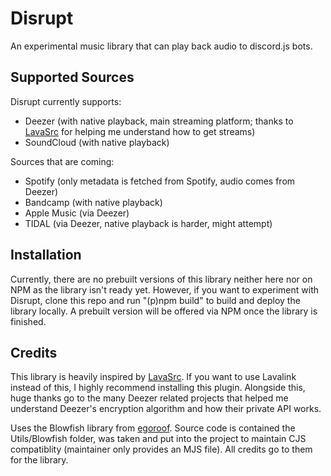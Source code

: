 # Disrupt
An experimental music library that can play back audio to discord.js bots.

## Supported Sources
Disrupt currently supports:
- Deezer (with native playback, main streaming platform; thanks to [LavaSrc](https://github.com/topi314/LavaSrc) for helping me understand how to get streams)
- SoundCloud (with native playback)

Sources that are coming:
- Spotify (only metadata is fetched from Spotify, audio comes from Deezer)
- Bandcamp (with native playback)
- Apple Music (via Deezer)
- TIDAL (via Deezer, native playback is harder, might attempt)

## Installation
Currently, there are no prebuilt versions of this library neither here nor on NPM as the library isn't ready yet. However, if you want to experiment with Disrupt, clone this repo and run "(p)npm build" to build and deploy the library locally. A prebuilt version will be offered via NPM once the library is finished.

## Credits
This library is heavily inspired by [LavaSrc](https://github.com/topi314/LavaSrc). If you want to use Lavalink instead of this, I highly recommend installing this plugin.
Alongside this, huge thanks go to the many Deezer related projects that helped me understand Deezer's encryption algorithm and how their private API works.

Uses the Blowfish library from [egoroof](https://github.com/egoroof/blowfish). Source code is contained the Utils/Blowfish folder, was taken and put into the project to maintain CJS compatiblity (maintainer only provides an MJS file). All credits go to them for the library.
